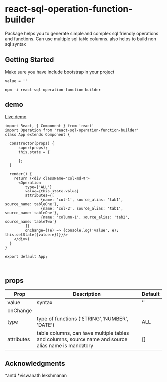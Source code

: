 # react-sql-operation-function-builder

Package helps you to generate simple and complex sql friendly operations and functions. Can use multiple sql table columns. also helps to build non sql syntax

## Getting Started

Make sure you have include bootstrap in your project

```
value = ''
```
```
npm -i react-sql-operation-function-builder

```
## demo
[Live demo](https://sojinantony01.github.io/react-sql-operation-function-builder/)



```
import React, { Component } from 'react'
import Operation from 'react-sql-operation-function-builder'
class App extends Component {

  constructor(props) {
      super(props);
      this.state = {
       
      };
  }

  render() {
    return (<div className='col-md-8'>
      <Operation
         type={'ALL'}
         value={this.state.value}
         attributes={[
                {name: 'col-1', source_alias: 'tab1', source_name:'tableOne'},
                {name: 'col-2', source_alias: 'tab1', source_name:'tableOne'},
                {name: 'column-1', source_alias: 'tab2', source_name:'tableTwo'}
         ]}
         onChange={(e) => {console.log('value', e); this.setState({value:e})}}/>               
    </div>)
  }
}

export default App;



```
## props

| Prop | Description | Default
| --- | --- | -- |
| value | syntax  | '' |
| onChange |  |  |
| type | type of functions ('STRING','NUMBER', 'DATE') | ALL |
| attributes | table columns, can have multiple tables and columns, source name and source alias name is mandatory | [] |

 
## Acknowledgments
*antd
*viswanath lekshmanan
